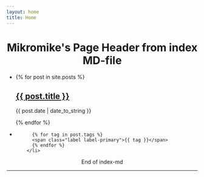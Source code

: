 ```yaml
---
layout: home
title: Home
---
```

<div style="margin-left:1px">
  <div class="w3-container w3-white">
    <h1 class="w3-text-black"><center>Mikromike's Page Header from index MD-file </center></h1>
<ul class="post">
  <li>
    {% for post in site.posts %}
      <a href="{{ post.url }}"> <h2>{{ post.title }}</h2> </a>
        <p>{{ post.date | date_to_string }}</p>
    {% endfor %}
  </li>
  <li>

          {% for tag in post.tags %}
          <span class="label label-primary">{{ tag }}</span>
          {% endfor %}
        </li>
</ul>
    <center> End of index-md </center>
<hr>   
</div>

